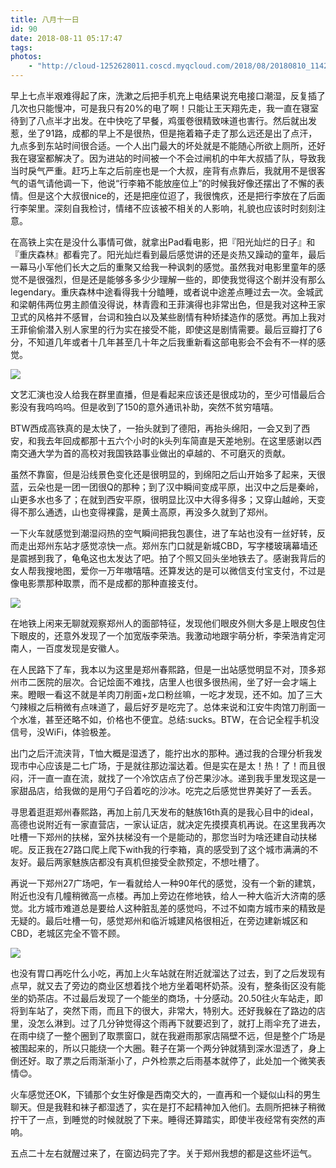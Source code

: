 ```yaml
---
title: 八月十一日
id: 90
date: 2018-08-11 05:17:47
tags:
photos:
    - "http://cloud-1252628011.coscd.myqcloud.com/2018/08/20180810_114225.jpg"
---
```

早上七点半艰难得起了床，洗漱之后把手机充上电结果说充电接口潮湿，反复插了几次也只能慢冲，可是我只有20%的电了啊！只能让王天翔先走，我一直在寝室待到了八点半才出发。在中快吃了早餐，鸡蛋卷很精致味道也害行。然后就出发惹，坐了91路，成都的早上不是很热，但是拖着箱子走了那么远还是出了点汗，九点多到东站时间很合适。一个人出门最大的坏处就是不能随心所欲上厕所，还好我在寝室都解决了。因为进站的时间被一个不会过闸机的中年大叔插了队，导致我当时戾气严重。赶巧上车之后前座也是一个大叔，座背有点靠后，我就用不是很客气的语气请他调一下，他说“行李箱不能放座位上”的时候我好像还摆出了不懈的表情。但是这个大叔很nice的，还是把座位迢了，我很愧疚，还是把行李放在了后面行李架里。深刻自我检讨，情绪不应该被不相关的人影响，礼貌也应该时时刻刻注意。

在高铁上实在是没什么事情可做，就拿出Pad看电影，把『阳光灿烂的日子』和『重庆森林』都看完了。阳光灿烂看到最后感觉讲的还是炎热又躁动的童年，最后一幕马小军他们长大之后的重聚又给我一种讽刺的感觉。虽然我对电影里童年的感觉不是很强烈，但是还是能够多多少少理解一些的，即使我觉得这个剧并没有那么legendary。重庆森林中途看得我十分瞌睡，或者说中途差点睡过去一次。金城武和梁朝伟两位男主颜值没得说，林青霞和王菲演得也非常出色，但是我对这种王家卫式的风格并不感冒，台词和独白以及某些剧情有种矫揉造作的感觉。再加上我对王菲偷偷潜入别人家里的行为实在接受不能，即使这是剧情需要。最后豆瓣打了6分，不知道几年或者十几年甚至几十年之后我重新看这部电影会不会有不一样的感觉。

![](http://cloud-1252628011.coscd.myqcloud.com/2018/08/20180810_093705.jpg)

文艺汇演也没人给我在群里直播，但是看起来应该还是很成功的，至少可惜最后合影没有我呜呜呜。但是收到了150的意外通讯补助，突然不贫穷嘻嘻。

BTW西成高铁真的是太快了，一抬头就到了德阳，再抬头绵阳，一会又到了西安，和我去年回成都那十五六个小时的k头列车简直是天差地别。在这里感谢以西南交通大学为首的高校对我国铁路事业做出的卓越的、不可磨灭的贡献。

虽然不靠窗，但是沿线景色变化还是很明显的，到绵阳之后山开始多了起来，天很蓝，云朵也是一团一团很Q的那种；到了汉中瞬间变成平原，出汉中之后是秦岭，山更多水也多了；在就到西安平原，很明显比汉中大得多得多；又穿山越岭，天变得不那么通透，山也变得裸露，是黄土高原，再没多久就到了郑州。

一下火车就感觉到潮湿闷热的空气瞬间把我包裹住，进了车站也没有一丝好转，反而走出郑州东站才感觉凉快一点。郑州东门口就是新城CBD，写字楼玻璃幕墙还是震撼到我了，龟龟这也太发达了吧。拍了个照又回头坐地铁去了。感谢我背后的女人帮我搜地图，爱你一万年嗷嘻嘻。还算发达的是可以微信支付宝支付，不过是像电影票那种取票，而不是成都的那种直接支付。

![](http://cloud-1252628011.coscd.myqcloud.com/2018/08/20180810_170731.jpg)

在地铁上闲来无聊就观察郑州人的面部特征，发现他们眼皮外侧大多是上眼皮包住下眼皮的，还意外发现了一个加宽版李荣浩。我激动地跟宇萌分析，李荣浩肯定河南人，一百度发现是安徽人。

在人民路下了车，我本以为这里是郑州春熙路，但是一出站感觉明显不对，顶多郑州市二医院的层次。合记烩面不难找，店里人也很多很热闹，坐了好一会才端上来。瞪眼一看这不就是羊肉刀削面+龙口粉丝嘛，一吃才发现，还不如。加了三大勺辣椒之后稍微有点味道了，最后好歹是吃完了。总体来说和江安牛肉馆刀削面一个水准，甚至还略不如，价格也不便宜。总结:sucks。BTW，在合记全程手机没信号，没WiFi，体验极差。

出门之后汗流浃背，T恤大概是湿透了，能拧出水的那种。通过我的合理分析我发现市中心应该是二七广场，于是就往那边溜达着。但是实在是太！热！了！而且很闷，汗一直一直在流，就找了一个冷饮店点了份芒果沙冰。递到我手里发现这是一家甜品店，给我做的是用勺子舀着吃的沙冰。吃完之后感觉世界美好了一丢丢。

寻思着逛逛郑州春熙路，再加上前几天发布的魅族16th真的是我心目中的ideal，高德也说附近有一家直营店，一家认证店，就决定先摸摸真机再说。在这里我再次吐槽一下郑州的扶梯，室外扶梯没有一个是能动的，那您当时为啥还建自动扶梯呢。反正我在27路口爬上爬下with我的行李箱，真的感受到了这个城市满满的不友好。最后两家魅族店都没有真机但接受全款预定，不想吐槽了。

再说一下郑州27广场吧，乍一看就给人一种90年代的感觉，没有一个新的建筑，附近也没有几幢稍微高一点楼。再加上旁边在修地铁，给人一种大临沂大济南的感觉。北方城市难道总是要给人这种脏乱差的感觉吗，不过不如南方城市来的精致是无疑的。最后吐槽一句，感觉郑州和临沂城建风格很相近，在旁边建新城区和CBD，老城区完全不管不顾。

![](http://cloud-1252628011.coscd.myqcloud.com/2018/08/20180810_190216.jpg)

也没有胃口再吃什么小吃，再加上火车站就在附近就溜达了过去，到了之后发现有点早，就又去了旁边的商业区想着找个地方坐着喝杯奶茶。没有，整条街区没有能坐的奶茶店。不过最后发现了一个能坐的商场，十分感动。20.50往火车站走，即将到车站了，突然下雨，而且下的很大，非常大，特别大。还好我躲在了路边的店里，没怎么淋到。过了几分钟觉得这个雨再下就要迟到了，就打上雨伞充了进去，在雨中绕了一整个圈到了取票窗口，就在我避雨那家店隔壁不远，但是整个广场是被围起来的，所以只能绕一个大圈。鞋子在第一个两分钟就猜到深水湿透了，身上倒还好。取了票之后雨渐渐小了，户外检票之后雨基本就停了，此处加一个微笑表情😊。

火车感觉还OK，下铺那个女生好像是西南交大的，一直再和一个疑似山科的男生聊天。但是我鞋和袜子都湿透了，实在是打不起精神加入他们。去厕所把袜子稍微拧干了一点，到睡觉的时候就脱了下来。睡得还算踏实，即使半夜经常有突然的声响。

五点二十左右就醒过来了，在窗边码完了字。关于郑州我想的都是这些坏运气。


